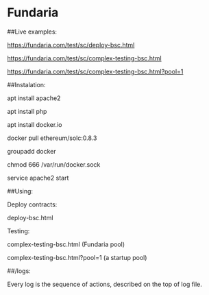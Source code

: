 # Fundaria
##Live examples:

https://fundaria.com/test/sc/deploy-bsc.html

https://fundaria.com/test/sc/complex-testing-bsc.html

https://fundaria.com/test/sc/complex-testing-bsc.html?pool=1



##Instalation:

apt install apache2

apt install php

apt install docker.io

docker pull ethereum/solc:0.8.3

groupadd docker

chmod 666 /var/run/docker.sock

service apache2 start


##Using:

Deploy contracts:

deploy-bsc.html

Testing:

complex-testing-bsc.html (Fundaria pool)

complex-testing-bsc.html?pool=1 (a startup pool)


##/logs:

Every log is the sequence of actions, described on the top of log file.
